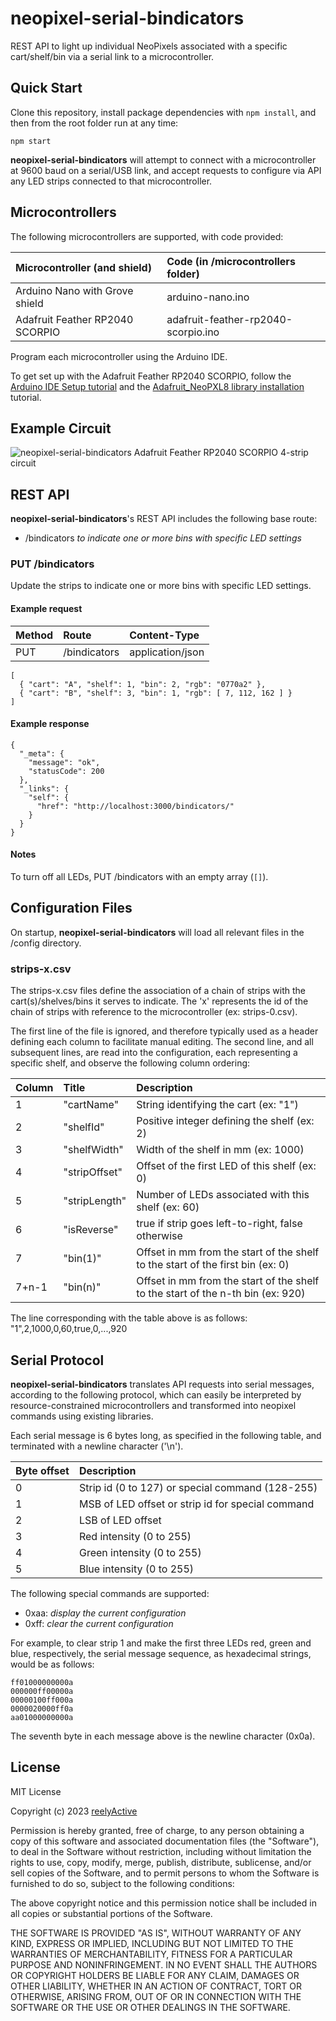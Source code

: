 neopixel-serial-bindicators
===========================

REST API to light up individual NeoPixels associated with a specific cart/shelf/bin via a serial link to a microcontroller.


Quick Start
-----------

Clone this repository, install package dependencies with `npm install`, and then from the root folder run at any time:

    npm start

__neopixel-serial-bindicators__ will attempt to connect with a microcontroller at 9600 baud on a serial/USB link, and accept requests to configure via API any LED strips connected to that microcontroller.


Microcontrollers
----------------

The following microcontrollers are supported, with code provided:

| Microcontroller (and shield)    | Code (in /microcontrollers folder)  |
|:--------------------------------|:------------------------------------|
| Arduino Nano with Grove shield  | arduino-nano.ino                    |
| Adafruit Feather RP2040 SCORPIO | adafruit-feather-rp2040-scorpio.ino |

Program each microcontroller using the Arduino IDE.

To get set up with the Adafruit Feather RP2040 SCORPIO, follow the [Arduino IDE Setup tutorial](https://learn.adafruit.com/introducing-feather-rp2040-scorpio/arduino-ide-setup) and the [Adafruit_NeoPXL8 library installation](https://learn.adafruit.com/introducing-feather-rp2040-scorpio/adafruit_neopxl8) tutorial. 


Example Circuit
---------------

![neopixel-serial-bindicators Adafruit Feather RP2040 SCORPIO 4-strip circuit](https://reelyactive.github.io/neopixel-serial-bindicators/images/scorpio-4-circuit.png)


REST API
--------

__neopixel-serial-bindicators__'s REST API includes the following base route:
- /bindicators _to indicate one or more bins with specific LED settings_

### PUT /bindicators

Update the strips to indicate one or more bins with specific LED settings.

#### Example request

| Method | Route        | Content-Type     |
|:-------|:-------------|:-----------------|
| PUT    | /bindicators | application/json |

    [
      { "cart": "A", "shelf": 1, "bin": 2, "rgb": "0770a2" },
      { "cart": "B", "shelf": 3, "bin": 1, "rgb": [ 7, 112, 162 ] }
    ]

#### Example response

    {
      "_meta": {
        "message": "ok",
        "statusCode": 200
      },
      "_links": {
        "self": {
          "href": "http://localhost:3000/bindicators/"
        }
      }
    }

#### Notes

To turn off all LEDs, PUT /bindicators with an empty array (`[]`).


Configuration Files
-------------------

On startup, __neopixel-serial-bindicators__ will load all relevant files in the /config directory.

### strips-x.csv

The strips-x.csv files define the association of a chain of strips with the cart(s)/shelves/bins it serves to indicate.  The 'x' represents the id of the chain of strips with reference to the microcontroller (ex: strips-0.csv).

The first line of the file is ignored, and therefore typically used as a header defining each column to facilitate manual editing.  The second line, and all subsequent lines, are read into the configuration, each representing a specific shelf, and observe the following column ordering:

| Column | Title         | Description                                        |
|:-------|:--------------|:---------------------------------------------------|
| 1      | "cartName"    | String identifying the cart (ex: "1")              |
| 2      | "shelfId"     | Positive integer defining the shelf (ex: 2)        |
| 3      | "shelfWidth"  | Width of the shelf in mm (ex: 1000)                |
| 4      | "stripOffset" | Offset of the first LED of this shelf (ex: 0)      |
| 5      | "stripLength" | Number of LEDs associated with this shelf (ex: 60) |
| 6      | "isReverse"   | true if strip goes left-to-right, false otherwise  |
| 7      | "bin(1)"      | Offset in mm from the start of the shelf to the start of the first bin (ex: 0) |
| 7+n-1  | "bin(n)"      | Offset in mm from the start of the shelf to the start of the n-th bin (ex: 920) |

The line corresponding with the table above is as follows:
    "1",2,1000,0,60,true,0,...,920


Serial Protocol
---------------

__neopixel-serial-bindicators__ translates API requests into serial messages, according to the following protocol, which can easily be interpreted by resource-constrained microcontrollers and transformed into neopixel commands using existing libraries.

Each serial message is 6 bytes long, as specified in the following table, and terminated with a newline character ('\n').

| Byte offset | Description                                       |
|:------------|:--------------------------------------------------|
| 0           | Strip id (0 to 127) or special command (128-255)  |
| 1           | MSB of LED offset or strip id for special command |
| 2           | LSB of LED offset                                 |
| 3           | Red intensity (0 to 255)                          |
| 4           | Green intensity (0 to 255)                        |
| 5           | Blue intensity (0 to 255)                         |

The following special commands are supported:
- 0xaa: _display the current configuration_
- 0xff: _clear the current configuration_

For example, to clear strip 1 and make the first three LEDs red, green and blue, respectively, the serial message sequence, as hexadecimal strings, would be as follows:

    ff01000000000a
    000000ff00000a
    00000100ff000a
    0000020000ff0a
    aa01000000000a

The seventh byte in each message above is the newline character (0x0a).


License
-------

MIT License

Copyright (c) 2023 [reelyActive](https://www.reelyactive.com)

Permission is hereby granted, free of charge, to any person obtaining a copy of this software and associated documentation files (the "Software"), to deal in the Software without restriction, including without limitation the rights to use, copy, modify, merge, publish, distribute, sublicense, and/or sell copies of the Software, and to permit persons to whom the Software is furnished to do so, subject to the following conditions:

The above copyright notice and this permission notice shall be included in all copies or substantial portions of the Software.

THE SOFTWARE IS PROVIDED "AS IS", WITHOUT WARRANTY OF ANY KIND, EXPRESS OR 
IMPLIED, INCLUDING BUT NOT LIMITED TO THE WARRANTIES OF MERCHANTABILITY, 
FITNESS FOR A PARTICULAR PURPOSE AND NONINFRINGEMENT. IN NO EVENT SHALL THE 
AUTHORS OR COPYRIGHT HOLDERS BE LIABLE FOR ANY CLAIM, DAMAGES OR OTHER 
LIABILITY, WHETHER IN AN ACTION OF CONTRACT, TORT OR OTHERWISE, ARISING FROM, 
OUT OF OR IN CONNECTION WITH THE SOFTWARE OR THE USE OR OTHER DEALINGS IN 
THE SOFTWARE.
